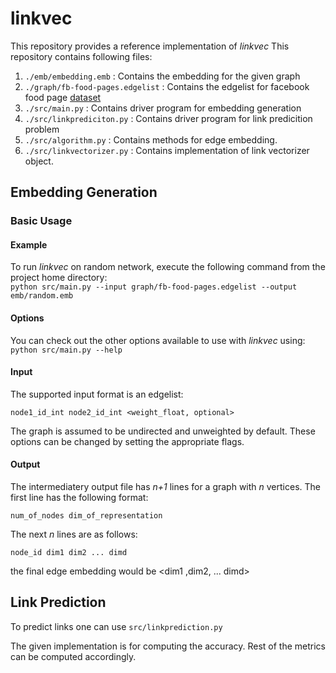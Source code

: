 # linkvec

This repository provides a reference implementation of *linkvec* 
This repository contains following files:
 1. `./emb/embedding.emb` : Contains the embedding for the given graph
 2. `./graph/fb-food-pages.edgelist` : Contains the edgelist for facebook food page [dataset](http://networkrepository.com/fb-pages-food.php)
 3. `./src/main.py` : Contains driver program for embedding generation
 4. `./src/linkprediciton.py` : Contains driver program for link predicition problem
 5. `./src/algorithm.py` : Contains methods for edge embedding.
 6. `./src/linkvectorizer.py` : Contains implementation of link vectorizer object.

## Embedding Generation

### Basic Usage

#### Example
To run *linkvec* on random network, execute the following command from the project home directory:<br/>
	``python src/main.py --input graph/fb-food-pages.edgelist --output emb/random.emb``

#### Options
You can check out the other options available to use with *linkvec* using:<br/>
	``python src/main.py --help``

#### Input
The supported input format is an edgelist:

	node1_id_int node2_id_int <weight_float, optional>
		
The graph is assumed to be undirected and unweighted by default. These options can be changed by setting the appropriate flags.

#### Output
The intermediatery output file has *n+1* lines for a graph with *n* vertices. 
The first line has the following format:

	num_of_nodes dim_of_representation

The next *n* lines are as follows:
	
	node_id dim1 dim2 ... dimd
the final edge embedding would be
<Edge : e1 ><dim1 ,dim2,  ... dimd>

## Link Prediction

To predict links one can use ```src/linkprediction.py``` 

The given implementation is for computing the accuracy. Rest of the metrics can be computed accordingly.



